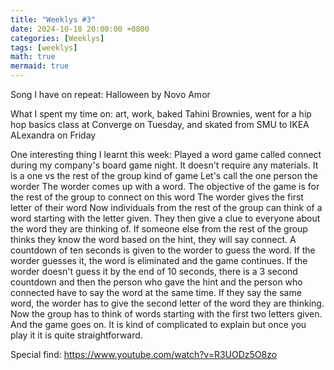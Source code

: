 ```yaml
---
title: "Weeklys #3"
date: 2024-10-18 20:00:00 +0800
categories: [Weeklys]
tags: [weeklys]
math: true
mermaid: true
---
```


Song I have on repeat: Halloween by Novo Amor

What I spent my time on: art, work, baked Tahini Brownies, went for a hip hop basics class at Converge on Tuesday, and skated from SMU to IKEA ALexandra on Friday

One interesting thing I learnt this week: Played a word game called connect during my company's board game night. It doesn't require any materials.
It is a one vs the rest of the group kind of game
Let's call the one person the worder
The worder comes up with a word. The objective of the game is for the rest of the group to connect on this word
The worder gives the first letter of their word
Now individuals from the rest of the group can think of a word starting with the letter given. They then give a clue to everyone about the word they are thinking of. If someone else from the rest of the group thinks they know the word based on the hint, they will say connect. A countdown of ten seconds is given to the worder to guess the word. If the worder guesses it, the word is eliminated and the game continues. If the worder doesn't guess it by the end of 10 seconds, there is a 3 second countdown and then the person who gave the hint and the person who connected have to say the word at the same time. If they say the same word, the worder has to give the second letter of the word they are thinking. 
Now the group has to think of words starting with the first two letters given. And the game goes on.
It is kind of complicated to explain but once you play it it is quite straightforward.

Special find: https://www.youtube.com/watch?v=R3UODz5O8zo